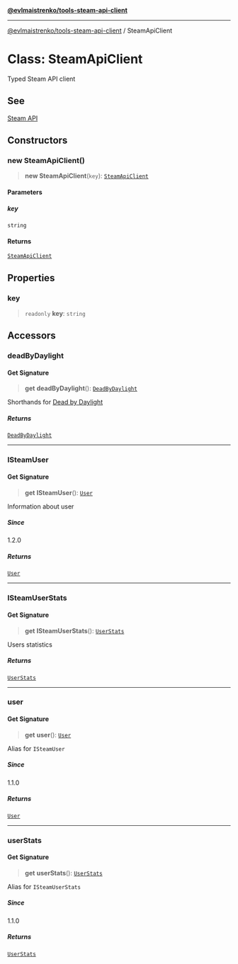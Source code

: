 [**@evlmaistrenko/tools-steam-api-client**](../README.md)

---

[@evlmaistrenko/tools-steam-api-client](../README.md) / SteamApiClient

# Class: SteamApiClient

Typed Steam API client

## See

[Steam API](https://steamcommunity.com/dev)

## Constructors

### new SteamApiClient()

> **new SteamApiClient**(`key`): [`SteamApiClient`](SteamApiClient.md)

#### Parameters

##### key

`string`

#### Returns

[`SteamApiClient`](SteamApiClient.md)

## Properties

### key

> `readonly` **key**: `string`

## Accessors

### deadByDaylight

#### Get Signature

> **get** **deadByDaylight**(): [`DeadByDaylight`](../namespaces/deadByDaylight/classes/DeadByDaylight.md)

Shorthands for [Dead by Daylight](https://deadbydaylight.com/)

##### Returns

[`DeadByDaylight`](../namespaces/deadByDaylight/classes/DeadByDaylight.md)

---

### ISteamUser

#### Get Signature

> **get** **ISteamUser**(): [`User`](../namespaces/user/classes/User.md)

Information about user

##### Since

1.2.0

##### Returns

[`User`](../namespaces/user/classes/User.md)

---

### ISteamUserStats

#### Get Signature

> **get** **ISteamUserStats**(): [`UserStats`](../namespaces/userStats/classes/UserStats.md)

Users statistics

##### Returns

[`UserStats`](../namespaces/userStats/classes/UserStats.md)

---

### user

#### Get Signature

> **get** **user**(): [`User`](../namespaces/user/classes/User.md)

Alias for `ISteamUser`

##### Since

1.1.0

##### Returns

[`User`](../namespaces/user/classes/User.md)

---

### userStats

#### Get Signature

> **get** **userStats**(): [`UserStats`](../namespaces/userStats/classes/UserStats.md)

Alias for `ISteamUserStats`

##### Since

1.1.0

##### Returns

[`UserStats`](../namespaces/userStats/classes/UserStats.md)
